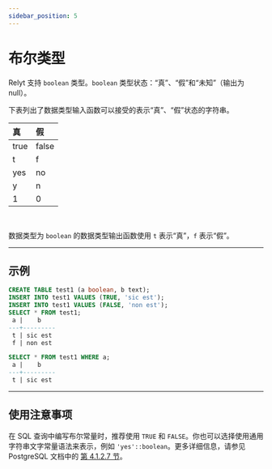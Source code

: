 ```yaml
---
sidebar_position: 5
---
```


# 布尔类型

Relyt 支持 `boolean` 类型。`boolean` 类型状态：“真”、“假”和“未知”（输出为 null）。

下表列出了数据类型输入函数可以接受的表示“真”、“假”状态的字符串。

| 真 | 假 |
| :- | :- |
| true | false |
| t | f |
| yes | no |
| y | n |
| 1 | 0 |

<br/>

数据类型为 `boolean` 的数据类型输出函数使用 `t` 表示“真”，`f` 表示“假”。

---
## 示例

```sql
CREATE TABLE test1 (a boolean, b text);
INSERT INTO test1 VALUES (TRUE, 'sic est');
INSERT INTO test1 VALUES (FALSE, 'non est');
SELECT * FROM test1;
 a |    b
---+---------
 t | sic est
 f | non est

SELECT * FROM test1 WHERE a;
 a |    b
---+---------
 t | sic est
```

---
## 使用注意事项

在 SQL 查询中编写布尔常量时，推荐使用 `TRUE` 和 `FALSE`。你也可以选择使用通用字符串文字常量语法来表示，例如 `'yes'::boolean`。更多详细信息，请参见 PostgreSQL 文档中的 [第 4.1.2.7 节](https://www.postgresql.org/docs/12/sql-syntax-lexical.html#SQL-SYNTAX-CONSTANTS-GENERIC)。